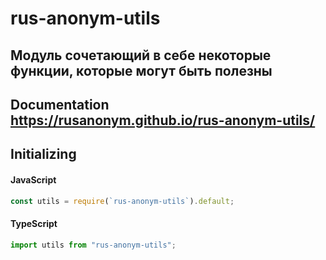 # rus-anonym-utils

## Модуль сочетающий в себе некоторые функции, которые могут быть полезны

## Documentation https://rusanonym.github.io/rus-anonym-utils/

## Initializing

#### JavaScript

```javascript
const utils = require(`rus-anonym-utils`).default;
```

#### TypeScript

```typescript
import utils from "rus-anonym-utils";
```
